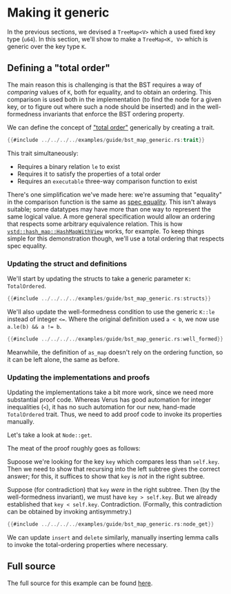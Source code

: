 # Making it generic

In the previous sections, we devised a `TreeMap<V>` which a used fixed key type (`u64`).
In this section, we'll show to make a `TreeMap<K, V>` which is generic over the key type `K`.

## Defining a "total order"

The main reason this is challenging is that the BST requires a way of _comparing_
values of `K`, both for equality, and to obtain an ordering. This comparison is used both
in the implementation (to find the node for a given key, or to figure out where such
a node should be inserted) and in the well-formedness invariants that enforce
the BST ordering property.

We can define the concept of ["total order"](https://en.wikipedia.org/wiki/Total_order)
generically by creating a trait.

```rust
{{#include ../../../../examples/guide/bst_map_generic.rs:trait}}
```

This trait simultaneously:

 * Requires a binary relation `le` to exist
 * Requires it to satisfy the properties of a total order
 * Requires an `executable` three-way comparison function to exist

There's one simplification we've made here: we're assuming that "equality" in the comparison
function is the same as [spec equality](./equality.md).
This isn't always suitable; some datatypes may have more than one way to represent the same
logical value. A more general specification would allow an ordering that respects
some arbitrary equivalence relation.
This is how [`vstd::hash_map::HashMapWithView`](https://verus-lang.github.io/verus/verusdoc/vstd/hash_map/struct.HashMapWithView.html) works, for example.
To keep things simple for this demonstration though, we'll use a total ordering that respects
spec equality.

### Updating the struct and definitions

We'll start by updating the structs to take a generic parameter `K: TotalOrdered`.

```rust
{{#include ../../../../examples/guide/bst_map_generic.rs:structs}}
```

We'll also update the well-formedness condition to use the generic `K::le` instead of integer `<=`.
Where the original definition used `a < b`, we now use `a.le(b) && a != b`.

```rust
{{#include ../../../../examples/guide/bst_map_generic.rs:well_formed}}
```

Meanwhile, the definition of `as_map` doesn't rely on the ordering function,
so it can be left alone, the same as before.

### Updating the implementations and proofs

Updating the implementations take a bit more work, since we need more substantial proof code.
Whereas Verus has good automation for integer inequalities (`<`), it has no such automation
for our new, hand-made `TotalOrdered` trait. Thus, we need to add proof code to invoke
its properties manually.

Let's take a look at `Node::get`.

The meat of the proof roughly goes as follows:

Supoose we're looking for the key `key` which compares less than `self.key`.
Then we need to show that recursing into the left subtree gives the correct answer; for this,
it suffices to show that `key` is _not_ in the right subtree.

Suppose (for contradiction) that `key` _were_ in the right subtree.
Then (by the well-formedness invariant), we must have `key > self.key`.
But we already established that `key < self.key`. Contradiction.
(Formally, this contradiction can be obtained by invoking antisymmetry.)

```rust
{{#include ../../../../examples/guide/bst_map_generic.rs:node_get}}
```

We can update `insert` and `delete` similarly, manually inserting lemma calls to invoke
the total-ordering properties where necessary.

## Full source

The full source for this example can be found [here](./container_bst_all_source.md#version-with-generic-key-type-and-clone-implementation).
